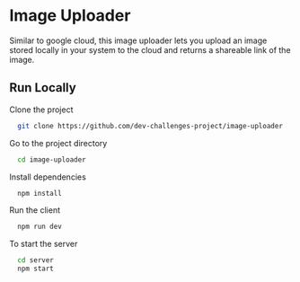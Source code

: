 
# Image Uploader

Similar to google cloud, this image uploader lets you upload an image stored locally in your system to the cloud and returns a shareable link of the image.


## Run Locally

Clone the project

```bash
  git clone https://github.com/dev-challenges-project/image-uploader
```

Go to the project directory

```bash
  cd image-uploader
```

Install dependencies

```bash
  npm install
```

Run the client

```bash
  npm run dev
```

To start the server

```bash
  cd server
  npm start
```

